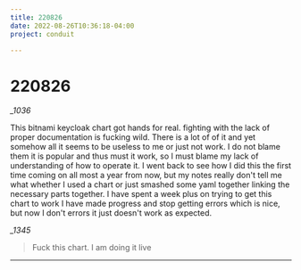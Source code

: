 ```yaml
---
title: 220826
date: 2022-08-26T10:36:18-04:00
project: conduit

---
```


# 220826

*_1036*

This bitnami keycloak chart got hands for real. fighting with the lack of proper documentation is fucking wild. There is a lot of of it and yet somehow all it seems to be useless to me or just not work. I do not blame them it is popular and thus must it work, so I must blame my lack of understanding of how to operate it. I went back to see how I did this the first time coming on all most a year from now, but my notes really don't tell me what whether I used a chart or just smashed some yaml together linking the necessary parts together. I have spent a week plus on trying to get this chart to work I have made progress and stop getting errors which is nice, but now I don't errors it just doesn't work as expected. 

*_1345*
> Fuck this chart. I am doing it live
___
